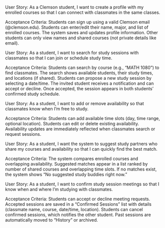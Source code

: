 User Story:
As a Clemson student, I want to create a profile with my enrolled courses so that I can connect with classmates in the same classes.

Acceptance Criteria:
Students can sign up using a valid Clemson email (@clemson.edu).
Students can enter/edit their name, major, and list of enrolled courses.
The system saves and updates profile information.
Other students can only view names and shared courses (not private details like email).

User Story:
As a student, I want to search for study sessions with classmates so that I can join or schedule study time.

Acceptance Criteria:
Students can search by course (e.g., “MATH 1080”) to find classmates.
The search shows available students, their study times, and locations (if shared).
Students can propose a new study session by selecting a date/time.
The invited student receives a notification and can accept or decline.
Once accepted, the session appears in both students’ confirmed study schedule.

User Story:
As a student, I want to add or remove availability so that classmates know when I’m free to study.

Acceptance Criteria:
Students can add available time slots (day, time range, optional location).
Students can edit or delete existing availability.
Availability updates are immediately reflected when classmates search or request sessions.

User Story:
As a student, I want the system to suggest study partners who share my courses and availability so that I can quickly find the best match.

Acceptance Criteria:
The system compares enrolled courses and overlapping availability.
Suggested matches appear in a list ranked by number of shared courses and overlapping time slots.
If no matches exist, the system shows “No suggested study buddies right now.”

User Story:
As a student, I want to confirm study session meetings so that I know when and where I’m studying with classmates.

Acceptance Criteria:
Students can accept or decline meeting requests.
Accepted sessions are saved in a “Confirmed Sessions” list with details (classmate name, course, date/time, location).
Students can cancel confirmed sessions, which notifies the other student.
Past sessions are automatically moved to “History” or archived.


